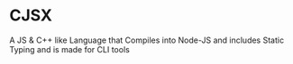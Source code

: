 # CJSX

A JS & C++ like Language that Compiles into Node-JS and includes Static Typing and is made for CLI tools
